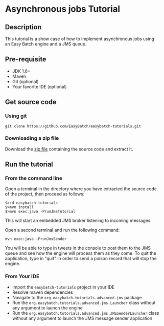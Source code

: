 # Asynchronous jobs Tutorial

## Description

This tutorial is a show case of how to implement asynchronous jobs using an Easy Batch engine and a JMS queue.

## Pre-requisite

* JDK 1.6+
* Maven
* Git (optional)
* Your favorite IDE (optional)

## Get source code

### Using git

`git clone https://github.com/EasyBatch/easybatch-tutorials.git`

### Downloading a zip file

Download the [zip file](https://github.com/EasyBatch/easybatch-tutorials/archive/master.zip) containing the source code and extract it.

## Run the tutorial

### From the command line

Open a terminal in the directory where you have extracted the source code of the project, then proceed as follows:

```
$>cd easybatch-tutorials
$>mvn install
$>mvn exec:java -PrunJmsTutorial
```

This will start an embedded JMS broker listening to incoming messages.

Open a second terminal and run the following command:

`mvn exec:java -PrunJmsSender`

You will be able to type in tweets in the console to post them to the JMS queue and see how the engine will process them as they come.
To quit the application, type in "quit" in order to send a poison record that will stop the engine.

### From Your IDE

* Import the `easybatch-tutorials` project in your IDE
* Resolve maven dependencies
* Navigate to the `org.easybatch.tutorials.advanced.jms` package
* Run the `org.easybatch.tutorials.advanced.jms.Launcher` class without any argument to launch the engine
* Run the `org.easybatch.tutorials.advanced.jms.JMSSenderLauncher` class without any argument to launch the JMS message sender application

